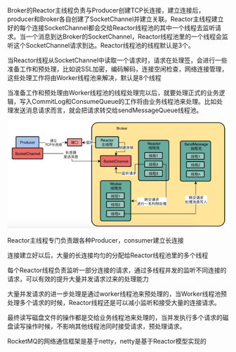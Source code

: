 

Broker的Reactor主线程负责与Producer创建TCP长连接，建立连接后，producer和Broker各自创建了SocketChannel并建立关联。Reactor主线程建立好的每个连接SocketChannel都会交给Reactor线程池的其中一个线程去监听请求。当一个消息到达Broker的SocketChannel，Reactor线程池里的一个线程会监听这个SocketChannel请求到达。Reactor线程池的线程默认是3个。

当Reactor线程从SocketChannel中读取一个请求时，请求在处理签，会进行一些准备工作和预处理，比如说SSL加密，编码解码，连接空闲检查，网络连接管理，这些处理工作将由Worker线程池来解决，默认是8个线程

当准备工作和预处理由Worker线程池的线程处理完以后，就要处理正式的业务逻辑，写入CommitLog和ConsumeQueue的工作将由业务线程池来处理。比如处理发送消息请求而言，就会把请求转交给sendMessageQueue线程池。





![image-20200623142434967](images/image-20200623142434967.png)





Reactor主线程专门负责跟各种Producer，consumer建立长连接

连接建立好以后，大量的长连接均匀的分配给Reactor线程池里的多个线程

每个Reactor线程负责监听一部分连接的请求，通过多线程并发的监听不同连接的请求，可以有效的提升大量并发请求过来的处理能力

大量并发请求的进一步处理是通过worker线程池来预处理的，当Worker线程池预处理多个请求的时候，Reactor线程还是可以减小监听和接受大量的连接请求。

最终读写磁盘文件的操作都是交给业务线程池来处理的，当并发执行多个请求的磁盘读写操作时候，不影响其他线程池同时接受请求，预处理请求。



RocketMQ的网络通信框架是基于netty，netty是基于Reactor模型实现的